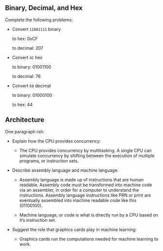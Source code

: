## Binary, Decimal, and Hex

Complete the following problems:

* Convert `11001111` binary

    to hex: 0xCF

    to decimal: 207


* Convert `4C` hex

    to binary: 01001100

    to decimal: 76


* Convert `68` decimal

    to binary: 01000100

    to hex: 44


## Architecture

One paragraph-ish:

* Explain how the CPU provides concurrency:

  * The CPU provides concurrency by multitasking. A single CPU can simulate concurrency by shifting between the execution of multiple programs, or instruction sets.

* Describe assembly language and machine language:

  * Assembly language is made up of instructions that are human readable. Assembly code must be transformed into machine code via an assembler, in order for a computer to understand the instructions. Assembly language instructions like PRN or print are eventually assembled into machine readable code like this (01100100).

  * Machine language, or code is what is directly run by a CPU based on it’s instruction set.


* Suggest the role that graphics cards play in machine learning:

  * Graphics cards run the computations needed for machine learning to work.
